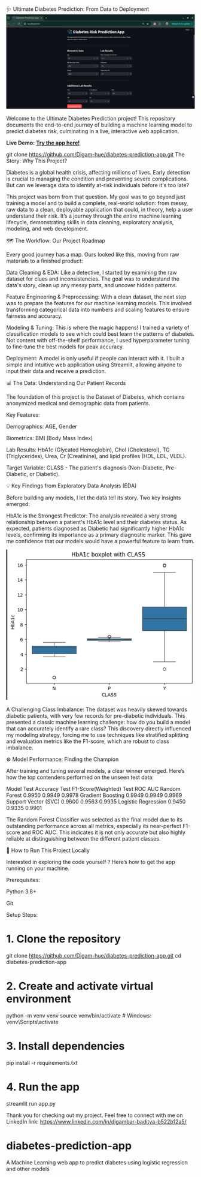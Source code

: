🩺 Ultimate Diabetes Prediction: From Data to Deployment
![Alt text](/images/app_pic.png)

Welcome to the Ultimate Diabetes Prediction project! This repository documents the end-to-end journey of building a machine learning model to predict diabetes risk, culminating in a live, interactive web application.

**Live Demo:** [**Try the app here!**]([https://smart-diabetes-check.streamlit.app/])

git clone https://github.com/Digam-hue/diabetes-prediction-app.git
The Story: Why This Project?

Diabetes is a global health crisis, affecting millions of lives. Early detection is crucial to managing the condition and preventing severe complications. But can we leverage data to identify at-risk individuals before it's too late?

This project was born from that question. My goal was to go beyond just training a model and to build a complete, real-world solution: from messy, raw data to a clean, deployable application that could, in theory, help a user understand their risk. It’s a journey through the entire machine learning lifecycle, demonstrating skills in data cleaning, exploratory analysis, modeling, and web development.

🗺️ The Workflow: Our Project Roadmap

Every good journey has a map. Ours looked like this, moving from raw materials to a finished product:

Data Cleaning & EDA: Like a detective, I started by examining the raw dataset for clues and inconsistencies. The goal was to understand the data's story, clean up any messy parts, and uncover hidden patterns.

Feature Engineering & Preprocessing: With a clean dataset, the next step was to prepare the features for our machine learning models. This involved transforming categorical data into numbers and scaling features to ensure fairness and accuracy.

Modeling & Tuning: This is where the magic happens! I trained a variety of classification models to see which could best learn the patterns of diabetes. Not content with off-the-shelf performance, I used hyperparameter tuning to fine-tune the best models for peak accuracy.

Deployment: A model is only useful if people can interact with it. I built a simple and intuitive web application using Streamlit, allowing anyone to input their data and receive a prediction.

📊 The Data: Understanding Our Patient Records

The foundation of this project is the Dataset of Diabetes, which contains anonymized medical and demographic data from patients.

Key Features:

Demographics: AGE, Gender

Biometrics: BMI (Body Mass Index)

Lab Results: HbA1c (Glycated Hemoglobin), Chol (Cholesterol), TG (Triglycerides), Urea, Cr (Creatinine), and lipid profiles (HDL, LDL, VLDL).

Target Variable: CLASS - The patient's diagnosis (Non-Diabetic, Pre-Diabetic, or Diabetic).

💡 Key Findings from Exploratory Data Analysis (EDA)

Before building any models, I let the data tell its story. Two key insights emerged:

HbA1c is the Strongest Predictor: The analysis revealed a very strong relationship between a patient's HbA1c level and their diabetes status. As expected, patients diagnosed as Diabetic had significantly higher HbA1c levels, confirming its importance as a primary diagnostic marker. This gave me confidence that our models would have a powerful feature to learn from.

![Alt text](/images/boxplot.png)

A Challenging Class Imbalance: The dataset was heavily skewed towards diabetic patients, with very few records for pre-diabetic individuals. This presented a classic machine learning challenge: how do you build a model that can accurately identify a rare class? This discovery directly influenced my modeling strategy, forcing me to use techniques like stratified splitting and evaluation metrics like the F1-score, which are robust to class imbalance.

⚙️ Model Performance: Finding the Champion

After training and tuning several models, a clear winner emerged. Here’s how the top contenders performed on the unseen test data:

Model	            Test Accuracy	Test F1-Score(Weighted) Test ROC AUC
Random Forest	     0.9950	        0.9949	                0.9978
Gradient Boosting	 0.9949	        0.9949	                0.9969
Support Vector (SVC) 0.9600	        0.9563	                0.9935
Logistic Regression	 0.9450	        0.9335	                0.9901

The Random Forest Classifier was selected as the final model due to its outstanding performance across all metrics, especially its near-perfect F1-score and ROC AUC. This indicates it is not only accurate but also highly reliable at distinguishing between the different patient classes.

🚀 How to Run This Project Locally

Interested in exploring the code yourself ? Here’s how to get the app running on your machine.

Prerequisites:

Python 3.8+

Git

Setup Steps:

# 1. Clone the repository
git clone https://github.com/Digam-hue/diabetes-prediction-app.git
cd diabetes-prediction-app

# 2. Create and activate virtual environment
python -m venv venv
source venv/bin/activate  # Windows: venv\Scripts\activate

# 3. Install dependencies
pip install -r requirements.txt

# 4. Run the app
streamlit run app.py



Thank you for checking out my project. Feel free to connect with me on LinkedIn
link: https://www.linkedin.com/in/digambar-baditya-b522b12a5/

# diabetes-prediction-app
A Machine Learning web app to predict diabetes using logistic regression and other models
